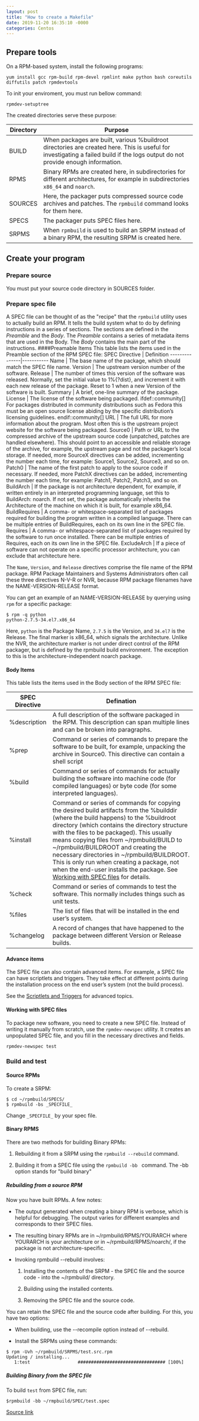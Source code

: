 ```yaml
---
layout: post
title: "How to create a Makefile"
date: 2019-11-20 16:35:10 -0000
categories: Centos
---
```


## Prepare tools
On a RPM-based system, install the following programs:
```
yum install gcc rpm-build rpm-devel rpmlint make python bash coreutils diffutils patch rpmdevtools
```
To init your enviroment, you must run bellow command:
```
rpmdev-setuptree
```
The created directories serve these purpose:

Directory | Purpose
----------|---------
BUILD     | When packages are built, various %buildroot directories are created here. This is useful for investigating a failed build if the logs output do not provide enough information.
RPMS      | Binary RPMs are created here, in subdirectories for different architectures, for example in subdirectories `x86_64` and `noarch`.
SOURCES   | Here, the packager puts compressed source code archives and patches. The `rpmbuild` command looks for them here.
SPECS     | The packager puts SPEC files here.
SRPMS     | When `rpmbuild` is used to build an SRPM instead of a binary RPM, the resulting SRPM is created here.

## Create your program
### Prepare source
You must put your source code directory in SOURCES folder.
### Prepare spec file
A SPEC file can be thought of as the "recipe" that the `rpmbuild` utility uses to actually build an RPM. It tells the build system what to do by defining instructions in a series of sections. The sections are defined in the *Preamble* and the *Body*. The *Preamble* contains a series of metadata items that are used in the Body. The *Body* contains the main part of the instructions.
####Preamable Items
This table lists the items used in the Preamble section of the RPM SPEC file:
SPEC Directive | Definition
---------------|-----------
Name           | The base name of the package, which should match the SPEC file name.
Version        | The upstream version number of the software.
Release        | The number of times this version of the software was released. Normally, set the initial value to 1%{?dist}, and increment it with each new release of the package. Reset to 1 when a new Version of the software is built.
Summary        | A brief, one-line summary of the package.
License        | The license of the software being packaged. ifdef::community[] For packages distributed in community distributions such as Fedora this must be an open source license abiding by the specific distribution’s licensing guidelines. endif::community[]
URL            | The full URL for more information about the program. Most often this is the upstream project website for the software being packaged.
Source0        | Path or URL to the compressed archive of the upstream source code (unpatched, patches are handled elsewhere). This should point to an accessible and reliable storage of the archive, for example, the upstream page and not the packager’s local storage. If needed, more SourceX directives can be added, incrementing the number each time, for example: Source1, Source2, Source3, and so on.
Patch0         | The name of the first patch to apply to the source code if necessary. If needed, more PatchX directives can be added, incrementing the number each time, for example: Patch1, Patch2, Patch3, and so on.
BuildArch      | If the package is not architecture dependent, for example, if written entirely in an interpreted programming language, set this to BuildArch: noarch. If not set, the package automatically inherits the Architecture of the machine on which it is built, for example x86_64.
BuildRequires  | A comma- or whitespace-separated list of packages required for building the program written in a compiled language. There can be multiple entries of BuildRequires, each on its own line in the SPEC file.
Requires       | A comma- or whitespace-separated list of packages required by the software to run once installed. There can be multiple entries of Requires, each on its own line in the SPEC file.
ExcludeArch    | If a piece of software can not operate on a specific processor architecture, you can exclude that architecture here.

The `Name`, `Version`, and `Release` directives comprise the file name of the RPM package. RPM Package Maintainers and Systems Administrators often call these three directives N-V-R or NVR, because RPM package filenames have the NAME-VERSION-RELEASE format.

You can get an example of an NAME-VERSION-RELEASE by querying using `rpm` for a specific package:

```
$ rpm -q python
python-2.7.5-34.el7.x86_64
```

Here, `python` is the Package Name, `2.7.5` is the Version, and `34.el7` is the Release. The final marker is x86_64, which signals the architecture. Unlike the NVR, the architecture marker is not under direct control of the RPM packager, but is defined by the rpmbuild build environment. The exception to this is the architecture-independent noarch package.

#### Body Items

This table lists the items used in the Body section of the RPM SPEC file:

SPEC Directive | Defination
---------------|------------
%description   | A full description of the software packaged in the RPM. This description can span multiple lines and can be broken into paragraphs.
%prep          | Command or series of commands to prepare the software to be built, for example, unpacking the archive in Source0. This directive can contain a shell script
%build         | Command or series of commands for actually building the software into machine code (for compiled languages) or byte code (for some interpreted languages).
%install       | Command or series of commands for copying the desired build artifacts from the %builddir (where the build happens) to the %buildroot directory (which contains the directory structure with the files to be packaged). This usually means copying files from ~/rpmbuild/BUILD to ~/rpmbuild/BUILDROOT and creating the necessary directories in ~/rpmbuild/BUILDROOT. This is only run when creating a package, not when the end-user installs the package. See [Working with SPEC files](https://rpm-packaging-guide.github.io/#working-with-spec-files) for details.
%check         | Command or series of commands to test the software. This normally includes things such as unit tests.
%files         | The list of files that will be installed in the end user’s system.
%changelog     | A record of changes that have happened to the package between different Version or Release builds.

#### Advance items
The SPEC file can also contain advanced items. For example, a SPEC file can have scriptlets and triggers. They take effect at different points during the installation process on the end user’s system (not the build process).

See the [Scriptlets and Triggers](https://rpm-packaging-guide.github.io/#triggers-and-scriptlets) for advanced topics.

#### Working with SPEC files

To package new software, you need to create a new SPEC file. Instead of writing it manually from scratch, use the `rpmdev-newspec` utility. It creates an unpopulated SPEC file, and you fill in the necessary directives and fields.
```
rpmdev-newspec test
```

### Build and test
#### Source RPMs
To create a SRPM:
```
$ cd ~/rpmbuild/SPECS/
$ rpmbuild -bs _SPECFILE_
```
Change `_SPECFILE_` by your spec file.

#### Binary RPMS
There are two methods for building Binary RPMs:

1. Rebuilding it from a SRPM using the `rpmbuild --rebuild` command.

2. Building it from a SPEC file using the `rpmbuild -bb ` command. The -bb option stands for "build binary"
##### Rebuilding from a source RPM
Now you have built RPMs. A few notes:

* The output generated when creating a binary RPM is verbose, which is helpful for debugging. The output varies for different examples and corresponds to their SPEC files.

* The resulting binary RPMs are in ~/rpmbuild/RPMS/YOURARCH where YOURARCH is your architecture or in ~/rpmbuild/RPMS/noarch/, if the package is not architecture-specific.

* Invoking rpmbuild --rebuild involves:

    1. Installing the contents of the SRPM - the SPEC file and the source code - into the ~/rpmbuild/ directory.

    2. Building using the installed contents.

    3. Removing the SPEC file and the source code.

You can retain the SPEC file and the source code after building. For this, you have two options:

* When building, use the --recompile option instead of --rebuild.

* Install the SRPMs using these commands:
```
$ rpm -Uvh ~/rpmbuild/SRPMS/test.src.rpm
Updating / installing...
   1:test                  ################################# [100%]
```

##### Building Binary from the SPEC file

To build `test` from SPEC file, run:
```
$rpmbuild -bb ~/rmpbuild/SPEC/test.spec
```

[Source link](https://rpm-packaging-guide.github.io/#rpm-packaging-tools)
